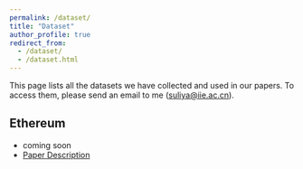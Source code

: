 ```yaml
---
permalink: /dataset/
title: "Dataset"
author_profile: true
redirect_from: 
  - /dataset/
  - /dataset.html
---
```


This page lists all the datasets we have collected and used in our papers. 
To access them, please send an email to me (suliya@iie.ac.cn).

## Ethereum

* coming soon
* [Paper Description](http://academicpages.github.io/files/evil.pdf)


